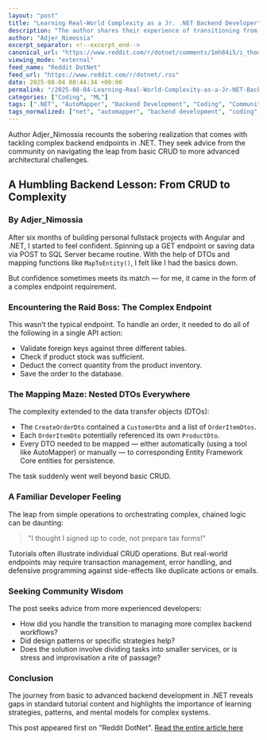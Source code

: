 ```yaml
---
layout: "post"
title: "Learning Real-World Complexity as a Jr. .NET Backend Developer"
description: "The author shares their experience of transitioning from basic CRUD operations to tackling a challenging .NET backend endpoint. They discuss the complexities of validating foreign keys, managing nested DTOs, and maintaining data integrity. The post seeks community advice on handling these challenges and evolving backend development skills."
author: "Adjer_Nimossia"
excerpt_separator: <!--excerpt_end-->
canonical_url: "https://www.reddit.com/r/dotnet/comments/1mh84i5/i_thought_i_am_ready_to_apply_for_a_jr_backend/"
viewing_mode: "external"
feed_name: "Reddit DotNet"
feed_url: "https://www.reddit.com/r/dotnet/.rss"
date: 2025-08-04 08:44:34 +00:00
permalink: "/2025-08-04-Learning-Real-World-Complexity-as-a-Jr-NET-Backend-Developer.html"
categories: ["Coding", "ML"]
tags: [".NET", "AutoMapper", "Backend Development", "Coding", "Community", "Complex Endpoints", "CRUD Operations", "Data Validation", "Design Patterns", "DTO", "Entity Framework Core", "Fullstack Development", "ML", "SQL Server"]
tags_normalized: ["net", "automapper", "backend development", "coding", "community", "complex endpoints", "crud operations", "data validation", "design patterns", "dto", "entity framework core", "fullstack development", "ml", "sql server"]
---
```


Author Adjer_Nimossia recounts the sobering realization that comes with tackling complex backend endpoints in .NET. They seek advice from the community on navigating the leap from basic CRUD to more advanced architectural challenges.<!--excerpt_end-->

## A Humbling Backend Lesson: From CRUD to Complexity

### By Adjer_Nimossia

After six months of building personal fullstack projects with Angular and .NET, I started to feel confident. Spinning up a GET endpoint or saving data via POST to SQL Server became routine. With the help of DTOs and mapping functions like `MapToEntity()`, I felt like I had the basics down.

But confidence sometimes meets its match — for me, it came in the form of a complex endpoint requirement.

### Encountering the Raid Boss: The Complex Endpoint

This wasn’t the typical endpoint. To handle an order, it needed to do all of the following in a single API action:

- Validate foreign keys against three different tables.
- Check if product stock was sufficient.
- Deduct the correct quantity from the product inventory.
- Save the order to the database.

### The Mapping Maze: Nested DTOs Everywhere

The complexity extended to the data transfer objects (DTOs):

- The `CreateOrderDto` contained a `CustomerDto` and a list of `OrderItemDtos`.
- Each `OrderItemDto` potentially referenced its own `ProductDto`.
- Every DTO needed to be mapped — either automatically (using a tool like AutoMapper) or manually — to corresponding Entity Framework Core entities for persistence.

The task suddenly went well beyond basic CRUD.

### A Familiar Developer Feeling

The leap from simple operations to orchestrating complex, chained logic can be daunting:

> "I thought I signed up to code, not prepare tax forms!"

Tutorials often illustrate individual CRUD operations. But real-world endpoints may require transaction management, error handling, and defensive programming against side-effects like duplicate actions or emails.

### Seeking Community Wisdom

The post seeks advice from more experienced developers:

- How did you handle the transition to managing more complex backend workflows?
- Did design patterns or specific strategies help?
- Does the solution involve dividing tasks into smaller services, or is stress and improvisation a rite of passage?

### Conclusion

The journey from basic to advanced backend development in .NET reveals gaps in standard tutorial content and highlights the importance of learning strategies, patterns, and mental models for complex systems.

This post appeared first on "Reddit DotNet". [Read the entire article here](https://www.reddit.com/r/dotnet/comments/1mh84i5/i_thought_i_am_ready_to_apply_for_a_jr_backend/)
